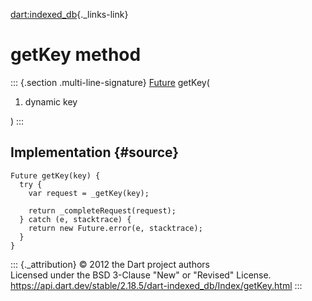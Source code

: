 [dart:indexed\_db](../../dart-indexed_db/dart-indexed_db-library){._links-link}

getKey method
=============

::: {.section .multi-line-signature}
[Future](../../dart-async/future-class) getKey(

1.  dynamic key

)
:::

Implementation {#source}
--------------

``` {.language-dart data-language="dart"}
Future getKey(key) {
  try {
    var request = _getKey(key);

    return _completeRequest(request);
  } catch (e, stacktrace) {
    return new Future.error(e, stacktrace);
  }
}
```

::: {._attribution}
© 2012 the Dart project authors\
Licensed under the BSD 3-Clause \"New\" or \"Revised\" License.\
<https://api.dart.dev/stable/2.18.5/dart-indexed_db/Index/getKey.html>
:::
